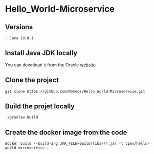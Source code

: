 # Hello_World-Microservice

## Versions

    - Java 19.0.1

## Install Java JDK locally

You can download it from the Oracle [website](https://www.oracle.com/java/technologies/downloads/#jdk19-windows)

## Clone the project

```
git clone https://github.com/Nomeos/Hello_World-Microservice.git
```

## Build the projet locally

```
.\gradlew build
```

## Create the docker image from the code
```
docker build --build-arg JAR_FILE=build/libs/\*.jar -t cpnv/hello-world-microservice .
```